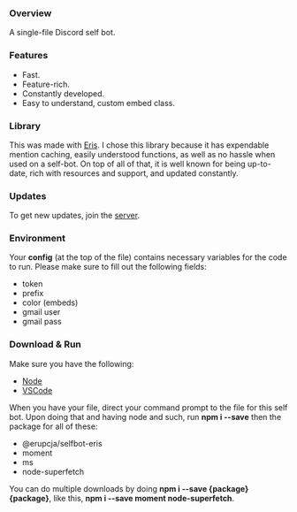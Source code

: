 ### Overview
A single-file Discord self bot.

### Features
  + Fast.
  + Feature-rich.
  + Constantly developed.
  + Easy to understand, custom embed class.

### Library
This was made with [Eris](https://abal.moe/Eris). I chose this library because it
has expendable mention caching, easily understood functions, as well as no hassle when used
on a self-bot. On top of all of that, it is well known for being up-to-date, rich
with resources and support, and updated constantly.

### Updates
To get new updates, join the [server](https://discord.gg/Wdrsu2xQez).

### Environment
Your **config** (at the top of the file) contains necessary variables for the code to run.
Please make sure to fill out the following fields:
  + token
  + prefix
  + color (embeds)
  + gmail user
  + gmail pass

### Download & Run
Make sure you have the following:
  + [Node](https://nodejs.org/)
  + [VSCode](https://code.visualstudio.com/)
	
When you have your file, direct your command prompt to the file for this self bot.
Upon doing that and having node and such, run **npm i --save** then the package for all of these:
  + @erupcja/selfbot-eris
  + moment
  + ms
  + node-superfetch

You can do multiple downloads by doing **npm i --save {package} {package}**, like this, 
**npm i --save moment node-superfetch**.
